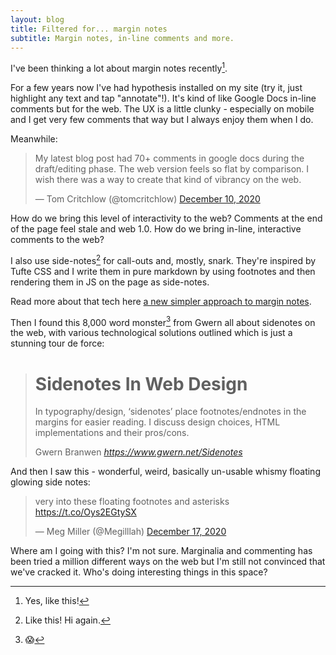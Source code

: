 ```yaml
---
layout: blog
title: Filtered for... margin notes
subtitle: Margin notes, in-line comments and more.
---
```


I've been thinking a lot about margin notes recently[^yes].

[^yes]: Yes, like this!

For a few years now I've had hypothesis installed on my site (try it, just highlight any text and tap "annotate"!). It's kind of like Google Docs in-line comments but for the web. The UX is a little clunky - especially on mobile and I get very few comments that way but I always enjoy them when I do.

Meanwhile:

<blockquote class="twitter-tweet"><p lang="en" dir="ltr">My latest blog post had 70+ comments in google docs during the draft/editing phase. The web version feels so flat by comparison. I wish there was a way to create that kind of vibrancy on the web.</p>&mdash; Tom Critchlow (@tomcritchlow) <a href="https://twitter.com/tomcritchlow/status/1337111609383088129?ref_src=twsrc%5Etfw">December 10, 2020</a></blockquote> <script async src="https://platform.twitter.com/widgets.js" charset="utf-8"></script>

How do we bring this level of interactivity to the web? Comments at the end of the page feel stale and web 1.0. How do we bring in-line, interactive comments to the web?

I also use side-notes[^side] for call-outs and, mostly, snark. They're inspired by Tufte CSS and I write them in pure markdown by using footnotes and then rendering them in JS on the page as side-notes.

[^side]: Like this! Hi again.

Read more about that tech here [a new simpler approach to margin notes](https://tomcritchlow.com/2020/03/16/new-blogging-3/#a-new-simpler-approach-to-margin-notes).

Then I found this 8,000 word monster[^monster] from Gwern all about sidenotes on the web, with various technological solutions outlined which is just a stunning tour de force:

[^monster]: 😱

<blockquote class="quoteback" darkmode="" data-title="Sidenotes%20In%20Web%20Design" data-author="Gwern Branwen" cite="https://www.gwern.net/Sidenotes">
<h1>Sidenotes In Web Design</h1>
<p>
In typography/design, ‘sidenotes’ place footnotes/endnotes in the margins for easier reading. I discuss design choices, HTML implementations and their pros/cons.</p>
<footer>Gwern Branwen <cite><a href="https://www.gwern.net/Sidenotes">https://www.gwern.net/Sidenotes</a></cite></footer>
</blockquote>
<script note="" src="https://cdn.jsdelivr.net/gh/Blogger-Peer-Review/quotebacks@1/quoteback.js"></script>

And then I saw this - wonderful, weird, basically un-usable whismy floating glowing side notes:

<blockquote class="twitter-tweet"><p lang="en" dir="ltr">very into these floating footnotes and asterisks <a href="https://t.co/Oys2EGtySX">https://t.co/Oys2EGtySX</a></p>&mdash; Meg Miller (@Megilllah) <a href="https://twitter.com/Megilllah/status/1339587519197810689?ref_src=twsrc%5Etfw">December 17, 2020</a></blockquote> <script async src="https://platform.twitter.com/widgets.js" charset="utf-8"></script>

Where am I going with this? I'm not sure. Marginalia and commenting has been tried a million different ways on the web but I'm still not convinced that we've cracked it. Who's doing interesting things in this space?